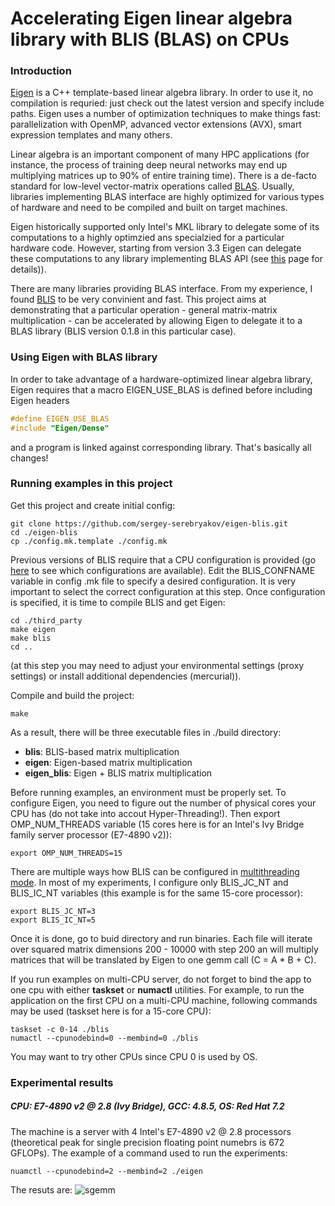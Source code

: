 # Accelerating Eigen linear algebra library with BLIS (BLAS) on CPUs

### Introduction
[Eigen](http://eigen.tuxfamily.org/) is a C++ template-based linear algebra library. In order to use it, no compilation is requried: just check out the latest version and specify include paths. Eigen uses a number of optimization techniques to make things fast: parallelization with OpenMP, advanced vector extensions (AVX), smart expression templates and many others.

Linear algebra is an important component of many HPC applications (for instance, the process of training deep neural networks may end up multiplying matrices up to 90% of entire training time). There is a de-facto standard for low-level vector-matrix operations called [BLAS](https://en.wikipedia.org/wiki/Basic_Linear_Algebra_Subprograms). Usually, libraries implementing BLAS interface are highly optimized for various types of hardware and need to be compiled and built on target machines.

Eigen historically supported only Intel's MKL library to delegate some of its computations to a highly optimzied ans specialzied for a particular hardware code. However, starting from version 3.3 Eigen can delegate these computations to any library implementing BLAS API (see [this](http://eigen.tuxfamily.org/dox-devel/TopicUsingBlasLapack.html) page for details)).

There are many libraries providing BLAS interface. From my experience, I found [BLIS](https://github.com/flame/blis) to be very convinient and fast. This project aims at demonstrating that a particular operation - general matrix-matrix multiplication - can be accelerated by allowing Eigen to delegate it to a BLAS library (BLIS version 0.1.8 in this particular case).
### Using Eigen with BLAS library
In order to take advantage of a hardware-optimized linear algebra library, Eigen requires that a macro EIGEN_USE_BLAS is defined before including Eigen headers
```c
#define EIGEN_USE_BLAS
#include "Eigen/Dense"
```
and a program is linked against corresponding library. That's basically all changes!
### Running examples in this project
Get this project and create initial config:
```shell
git clone https://github.com/sergey-serebryakov/eigen-blis.git
cd ./eigen-blis
cp ./config.mk.template ./config.mk
```
Previous versions of BLIS require that a CPU configuration is provided (go [here](https://github.com/flame/blis/tree/0.1.8/config) to see which configurations are available). Edit the BLIS_CONFNAME variable in config .mk file to specify a desired configuration. It is very important to select the correct configuration at this step. Once configuration is specified, it is time to compile BLIS and get Eigen:
```shell
cd ./third_party
make eigen
make blis
cd ..
```
(at this step you may need to adjust your environmental settings (proxy settings) or install additional dependencies (mercurial)).

Compile and build the project:
```shell
make
```
As a result, there will be three executable files in ./build directory:
  * **blis**: BLIS-based matrix multiplication
  * **eigen**: Eigen-based matrix multiplication
  * **eigen_blis**: Eigen + BLIS matrix multiplication

Before running examples, an environment must be properly set. To configure Eigen, you need to figure out the number of physical cores your CPU has (do not take into accout Hyper-Threading!). Then export OMP_NUM_THREADS variable (15 cores here is for an Intel's Ivy Bridge family server processor (E7-4890 v2)):
 ```shell
 export OMP_NUM_THREADS=15
 ```
There are multiple ways how BLIS can be configured in [multithreading mode](https://github.com/flame/blis/wiki/Multithreading). In most of my experiments, I configure only BLIS_JC_NT and BLIS_IC_NT variables (this example is for the same 15-core processor):
 ```shell
 export BLIS_JC_NT=3
 export BLIS_IC_NT=5
 ```
 
Once it is done, go to buid directory and run binaries. Each file will iterate over squared matrix dimensions 200 - 10000 with step 200 an will multiply matrices that will be translated by Eigen to one gemm call (C = A * B + C).

If you run examples on multi-CPU server, do not forget to bind the app to one cpu with either **taskset** or **numactl** utilities. For example, to run the application on the first CPU on a multi-CPU machine, following commands may be used (taskset here is for a 15-core CPU):
  ```shell
 taskset -c 0-14 ./blis
 numactl --cpunodebind=0 --membind=0 ./blis
 ```
 You may want to try other CPUs since CPU 0 is used by OS.
 
### Experimental results
 
##### CPU: E7-4890 v2 @ 2.8 (Ivy Bridge), GCC: 4.8.5, OS: Red Hat 7.2
The machine is a server with 4 Intel's E7-4890 v2 @ 2.8 processors (theoretical peak for single precision floating point numebrs is 672 GFLOPs). The example of a command used to run the experiments:
  ```shell
 nuamctl --cpunodebind=2 --membind=2 ./eigen
 ```
 The resuts are:
![sgemm](https://docs.google.com/uc?id=0B9MJrpMhxr32MVZ4WXVOaGNUUVU)
